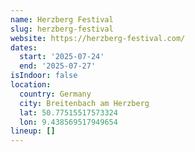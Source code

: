 ```yaml
---
name: Herzberg Festival
slug: herzberg-festival
website: https://herzberg-festival.com/
dates:
  start: '2025-07-24'
  end: '2025-07-27'
isIndoor: false
location:
  country: Germany
  city: Breitenbach am Herzberg
  lat: 50.77515517573324
  lon: 9.438569517949654
lineup: []
---
```

